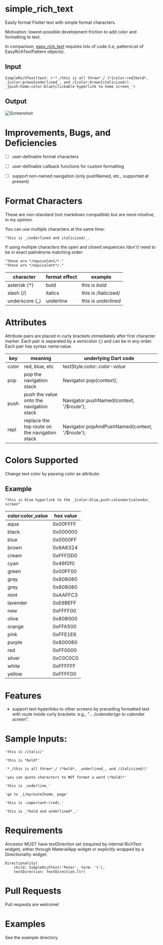 # simple_rich_text

Easily format Flutter text with simple format characters.

Motivation: lowest-possible development friction to add color and formatting to text.

In comparison, [easy_rich_text](https://pub.dev/packages/easy_rich_text) requires lots of code (i.e, patternList of EasyRichTextPattern objects). 


## Input
```
SimpleRichText(text: r'*_/this is all three*_/ (*{color:red}bold*, _{color:green}underlined_, and /{color:brown}italicized/). _{push:home;color:blue}clickable hyperlink to home screen_')
```

## Output
![Screenshot](example.png)

 

# Improvements, Bugs, and Deficiencies

- [ ] user-definable format characters
- [ ] user-definable callback functions for custom formatting
- [ ] support non-named navigation (only pushNamed, etc., supported at present)  



# Format Characters

These are non-standard (not markdown compatible) but are more intuitive, in my opinion.

You can use multiple characters at the same time:
```
"this is _/underlined and italicized/_.
```

If using multiple characters the open and closed sequences /don't/ need to be in exact palindrome matching order:

```
"these are */equivalent/*."
"these are */equivalent*/."
```

| character      | format effect                | example |
|-----------|----------------------|----------------------|
| asterisk (*)       | bold            | this is *bold* |
| slash (/)       | italics            | this is /italicized/ |
| underscore (_)       | underline            | this is _underlined_ |


# Attributes

Attribute pairs are placed in curly brackets immediately after first character marker.
Each pair is separated by a semicolon (;) and can be in any order.
Each pair has syntax name:value.



| key      | meaning                | underlying Dart code |
|-----------|----------------------|----------------------|
| color   | red, blue, etc           | textStyle.color: *color-value* |
| pop       | pop the navigation stack            |  Navigator.pop(context);  |
| push       | push the value onto the navigation stack            | Navigator.pushNamed(context, '/$route');  |
| repl       | replace the top route on the navigation stack            | Navigator.popAndPushNamed(context, '/$route');  |


# Colors Supported

Change text color by passing color as attribute:

## Example
```
"this is blue hyperlink to the _{color:blue,push:calendar}calendar_ screen"
```

| color:color_value      | hex value |
|-----------|-----------|
| aqua | 0x00FFFF |
| black | 0x000000 |
| blue | 0x0000FF |
| brown | 0x9A6324 |
| cream | 0xFFFDD0 |
| cyan | 0x46f0f0 |
| green | 0x00FF00 |
| gray | 0x808080 |
| grey | 0x808080 |
| mint | 0xAAFFC3 |
| lavender | 0xE6BEFF |
| new | 0xFFFF00 |
| olive | 0x808000 |
| orange | 0xFFA500 |
| pink | 0xFFE1E6 |
| purple | 0x800080 |
| red | 0xFF0000 |
| silver | 0xC0C0C0 |
| white | 0xFFFFFF |
| yellow |0xFFFF00 |



# Features

- support text hyperlinks to other screens by preceding formatted text with route inside curly brackets:  e.g., "... _{calendar}go to calendar screen_".




# Sample Inputs:
```
'this is /italic/'

'this is *bold*'

'*_/this is all three*_/ (*bold*, _underlined_, and /italicized/)'

'you can quote characters to NOT format a word \*bold\*'

'this is _underline_'

'go to _{/myroute}home_ page'

'this is ~important~(red).'

'this is _*bold and underlined*_.'
```


# Requirements
Ancestor MUST have textDirection set (required by internal RichText widget), either through MaterialApp widget or explicitly wrapped by a Directionality widget:
```
Directionality(
    child: SimpleRichText('Peter', term: 't'),
    textDirection: TextDirection.ltr)
```


# Pull Requests
Pull requests are welcome!



# Examples

See the example directory.